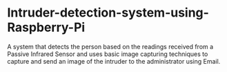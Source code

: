 # Intruder-detection-system-using-Raspberry-Pi
A system that detects the person based on the readings received from a Passive Infrared Sensor and uses basic image capturing techniques to capture and send an image of the intruder to the administrator using Email.
